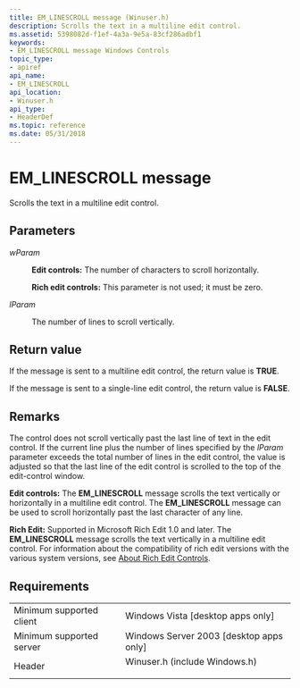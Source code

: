 ```yaml
---
title: EM_LINESCROLL message (Winuser.h)
description: Scrolls the text in a multiline edit control.
ms.assetid: 5398082d-f1ef-4a3a-9e5a-83cf286adbf1
keywords:
- EM_LINESCROLL message Windows Controls
topic_type:
- apiref
api_name:
- EM_LINESCROLL
api_location:
- Winuser.h
api_type:
- HeaderDef
ms.topic: reference
ms.date: 05/31/2018
---
```


# EM\_LINESCROLL message

Scrolls the text in a multiline edit control.

## Parameters

<dl> <dt>

*wParam* 
</dt> <dd>

**Edit controls:** The number of characters to scroll horizontally.

**Rich edit controls:** This parameter is not used; it must be zero.

</dd> <dt>

*lParam* 
</dt> <dd>

The number of lines to scroll vertically.

</dd> </dl>

## Return value

If the message is sent to a multiline edit control, the return value is **TRUE**.

If the message is sent to a single-line edit control, the return value is **FALSE**.

## Remarks

The control does not scroll vertically past the last line of text in the edit control. If the current line plus the number of lines specified by the *lParam* parameter exceeds the total number of lines in the edit control, the value is adjusted so that the last line of the edit control is scrolled to the top of the edit-control window.

**Edit controls:** The **EM\_LINESCROLL** message scrolls the text vertically or horizontally in a multiline edit control. The **EM\_LINESCROLL** message can be used to scroll horizontally past the last character of any line.

**Rich Edit:** Supported in Microsoft Rich Edit 1.0 and later. The **EM\_LINESCROLL** message scrolls the text vertically in a multiline edit control. For information about the compatibility of rich edit versions with the various system versions, see [About Rich Edit Controls](about-rich-edit-controls.md).

## Requirements



|                                     |                                                                                                          |
|-------------------------------------|----------------------------------------------------------------------------------------------------------|
| Minimum supported client<br/> | Windows Vista \[desktop apps only\]<br/>                                                           |
| Minimum supported server<br/> | Windows Server 2003 \[desktop apps only\]<br/>                                                     |
| Header<br/>                   | <dl> <dt>Winuser.h (include Windows.h)</dt> </dl> |



 

 





